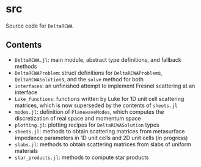 # src

Source code for `DeltaRCWA`

## Contents
- `DeltaRCWA.jl`: main module, abstract type definitions, and fallback methods
- `DeltaRCWAProblem`: struct definitions for `DeltaRCWAProblem`s,
`DeltaRCWASolution`s, and the `solve` method for both
- `interfaces`: an unfinished attempt to implement Fresnel scattering at an interface
- `Luke_functions`: functions written by Luke for 1D unit cell scattering matrices,
which is now superseded by the contents of `sheets.jl`
- `modes.jl`: definition of `PlanewaveModes`, which computes the discretization
of real space and momentum space
- `plotting.jl`: plotting recipes for `DeltaRCWASolution` types
- `sheets.jl`: methods to obtain scattering matrices from metasurface impedance
parameters in 1D unit cells and 2D unit cells (in progress)
- `slabs.jl`: methods to obtain scattering matrices from slabs of uniform materials
- `star_products.jl`: methods to compute star products